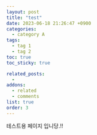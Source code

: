 ```yaml
---
layout: post
title: "test"
date: 2023-06-18 21:26:47 +0900
categories:
  - category A
tags:
  - tag 1
  - tag 2
toc: true
toc_sticky: true

related_posts:
  -
addons:
  - related
  - comments
list: true
order: 3
---
```


테스트용 페이지 입니당.!!
